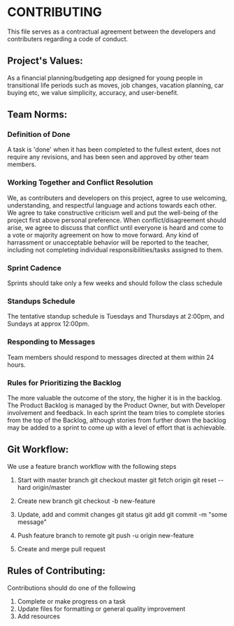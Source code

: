 # __CONTRIBUTING__ 
This file serves as a contractual agreement between the developers and contributers regarding a code of conduct.

## __Project's Values:__ 
As a financial planning/budgeting app designed for young people in transitional life periods such as moves, job changes, vacation planning, car buying etc, we value simplicity, accuracy, and user-benefit.

## __Team Norms:__ 

### Definition of Done 
A task is 'done' when it has been completed to the fullest extent, does not require any revisions, and has been seen and approved by other team members.

### Working Together and Conflict Resolution 
We, as contributers and developers on this project, agree to use welcoming, understanding, and respectful language and actions towards each other. We agree to take constructive criticism well and put the well-being of the project first above personal preference. When conflict/disagreement should arise, we agree to discuss that conflict until everyone is heard and come to a vote or majority agreement on how to move forward. Any kind of harrassment or unacceptable behavior will be reported to the teacher, including not completing individual responsibilities/tasks assigned to them. 

### Sprint Cadence 
Sprints should take only a few weeks and should follow the class schedule

### Standups Schedule 
The tentative standup schedule is Tuesdays and Thursdays at 2:00pm, and Sundays at approx 12:00pm. 

### Responding to Messages
Team members should respond to messages directed at them within 24 hours.

### Rules for Prioritizing the Backlog 
The more valuable the outcome of the story, the higher it is in the backlog. The Product Backlog is managed by the Product Owner, but with Developer involvement and feedback. In each sprint the team tries to complete stories from the top of the Backlog, although stories from further down the backlog may be added to a sprint to come up with a level of effort that is achievable.

## __Git Workflow:__ 
We use a feature branch workflow with the following steps

1. Start with master branch
	git checkout master
	git fetch origin 
	git reset --hard origin/master

2. Create new branch
	git checkout -b new-feature

3. Update, add and commit changes
	git status
	git add <some-file>
	git commit -m "some message"

4. Push feature branch to remote 
	git push -u origin new-feature

5. Create and merge pull request

## __Rules of Contributing:__ 
Contributions should do one of the following

1. Complete or make progress on a task 
2. Update files for formatting or general quality improvement
3. Add resources 